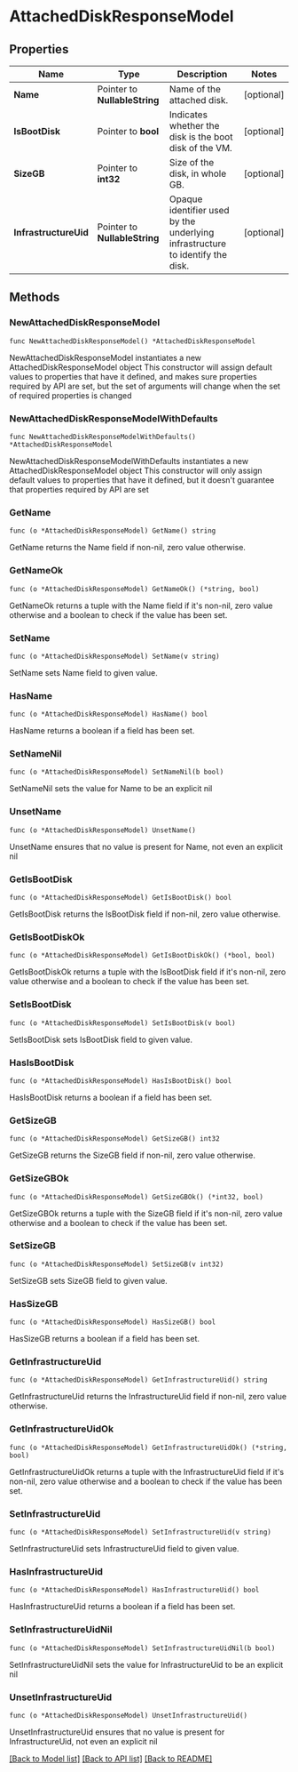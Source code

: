 # AttachedDiskResponseModel

## Properties

Name | Type | Description | Notes
------------ | ------------- | ------------- | -------------
**Name** | Pointer to **NullableString** | Name of the attached disk. | [optional] 
**IsBootDisk** | Pointer to **bool** | Indicates whether the disk is the boot disk of the VM. | [optional] 
**SizeGB** | Pointer to **int32** | Size of the disk, in whole GB. | [optional] 
**InfrastructureUid** | Pointer to **NullableString** | Opaque identifier used by the underlying infrastructure to identify the disk. | [optional] 

## Methods

### NewAttachedDiskResponseModel

`func NewAttachedDiskResponseModel() *AttachedDiskResponseModel`

NewAttachedDiskResponseModel instantiates a new AttachedDiskResponseModel object
This constructor will assign default values to properties that have it defined,
and makes sure properties required by API are set, but the set of arguments
will change when the set of required properties is changed

### NewAttachedDiskResponseModelWithDefaults

`func NewAttachedDiskResponseModelWithDefaults() *AttachedDiskResponseModel`

NewAttachedDiskResponseModelWithDefaults instantiates a new AttachedDiskResponseModel object
This constructor will only assign default values to properties that have it defined,
but it doesn't guarantee that properties required by API are set

### GetName

`func (o *AttachedDiskResponseModel) GetName() string`

GetName returns the Name field if non-nil, zero value otherwise.

### GetNameOk

`func (o *AttachedDiskResponseModel) GetNameOk() (*string, bool)`

GetNameOk returns a tuple with the Name field if it's non-nil, zero value otherwise
and a boolean to check if the value has been set.

### SetName

`func (o *AttachedDiskResponseModel) SetName(v string)`

SetName sets Name field to given value.

### HasName

`func (o *AttachedDiskResponseModel) HasName() bool`

HasName returns a boolean if a field has been set.

### SetNameNil

`func (o *AttachedDiskResponseModel) SetNameNil(b bool)`

 SetNameNil sets the value for Name to be an explicit nil

### UnsetName
`func (o *AttachedDiskResponseModel) UnsetName()`

UnsetName ensures that no value is present for Name, not even an explicit nil
### GetIsBootDisk

`func (o *AttachedDiskResponseModel) GetIsBootDisk() bool`

GetIsBootDisk returns the IsBootDisk field if non-nil, zero value otherwise.

### GetIsBootDiskOk

`func (o *AttachedDiskResponseModel) GetIsBootDiskOk() (*bool, bool)`

GetIsBootDiskOk returns a tuple with the IsBootDisk field if it's non-nil, zero value otherwise
and a boolean to check if the value has been set.

### SetIsBootDisk

`func (o *AttachedDiskResponseModel) SetIsBootDisk(v bool)`

SetIsBootDisk sets IsBootDisk field to given value.

### HasIsBootDisk

`func (o *AttachedDiskResponseModel) HasIsBootDisk() bool`

HasIsBootDisk returns a boolean if a field has been set.

### GetSizeGB

`func (o *AttachedDiskResponseModel) GetSizeGB() int32`

GetSizeGB returns the SizeGB field if non-nil, zero value otherwise.

### GetSizeGBOk

`func (o *AttachedDiskResponseModel) GetSizeGBOk() (*int32, bool)`

GetSizeGBOk returns a tuple with the SizeGB field if it's non-nil, zero value otherwise
and a boolean to check if the value has been set.

### SetSizeGB

`func (o *AttachedDiskResponseModel) SetSizeGB(v int32)`

SetSizeGB sets SizeGB field to given value.

### HasSizeGB

`func (o *AttachedDiskResponseModel) HasSizeGB() bool`

HasSizeGB returns a boolean if a field has been set.

### GetInfrastructureUid

`func (o *AttachedDiskResponseModel) GetInfrastructureUid() string`

GetInfrastructureUid returns the InfrastructureUid field if non-nil, zero value otherwise.

### GetInfrastructureUidOk

`func (o *AttachedDiskResponseModel) GetInfrastructureUidOk() (*string, bool)`

GetInfrastructureUidOk returns a tuple with the InfrastructureUid field if it's non-nil, zero value otherwise
and a boolean to check if the value has been set.

### SetInfrastructureUid

`func (o *AttachedDiskResponseModel) SetInfrastructureUid(v string)`

SetInfrastructureUid sets InfrastructureUid field to given value.

### HasInfrastructureUid

`func (o *AttachedDiskResponseModel) HasInfrastructureUid() bool`

HasInfrastructureUid returns a boolean if a field has been set.

### SetInfrastructureUidNil

`func (o *AttachedDiskResponseModel) SetInfrastructureUidNil(b bool)`

 SetInfrastructureUidNil sets the value for InfrastructureUid to be an explicit nil

### UnsetInfrastructureUid
`func (o *AttachedDiskResponseModel) UnsetInfrastructureUid()`

UnsetInfrastructureUid ensures that no value is present for InfrastructureUid, not even an explicit nil

[[Back to Model list]](../README.md#documentation-for-models) [[Back to API list]](../README.md#documentation-for-api-endpoints) [[Back to README]](../README.md)


